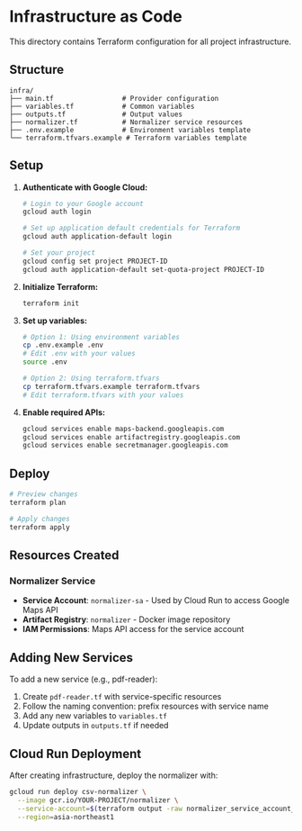 # Infrastructure as Code

This directory contains Terraform configuration for all project infrastructure.

## Structure

```
infra/
├── main.tf                 # Provider configuration
├── variables.tf            # Common variables
├── outputs.tf              # Output values
├── normalizer.tf           # Normalizer service resources
├── .env.example            # Environment variables template
└── terraform.tfvars.example # Terraform variables template
```

## Setup

1. **Authenticate with Google Cloud:**
   ```bash
   # Login to your Google account
   gcloud auth login
   
   # Set up application default credentials for Terraform
   gcloud auth application-default login
   
   # Set your project
   gcloud config set project PROJECT-ID
   gcloud auth application-default set-quota-project PROJECT-ID
   ```

2. **Initialize Terraform:**
   ```bash
   terraform init
   ```

3. **Set up variables:**
   ```bash
   # Option 1: Using environment variables
   cp .env.example .env
   # Edit .env with your values
   source .env

   # Option 2: Using terraform.tfvars
   cp terraform.tfvars.example terraform.tfvars
   # Edit terraform.tfvars with your values
   ```

4. **Enable required APIs:**
   ```bash
   gcloud services enable maps-backend.googleapis.com
   gcloud services enable artifactregistry.googleapis.com
   gcloud services enable secretmanager.googleapis.com
   ```

## Deploy

```bash
# Preview changes
terraform plan

# Apply changes
terraform apply
```

## Resources Created

### Normalizer Service
- **Service Account**: `normalizer-sa` - Used by Cloud Run to access Google Maps API
- **Artifact Registry**: `normalizer` - Docker image repository
- **IAM Permissions**: Maps API access for the service account

## Adding New Services

To add a new service (e.g., pdf-reader):
1. Create `pdf-reader.tf` with service-specific resources
2. Follow the naming convention: prefix resources with service name
3. Add any new variables to `variables.tf`
4. Update outputs in `outputs.tf` if needed

## Cloud Run Deployment

After creating infrastructure, deploy the normalizer with:
```bash
gcloud run deploy csv-normalizer \
  --image gcr.io/YOUR-PROJECT/normalizer \
  --service-account=$(terraform output -raw normalizer_service_account_email) \
  --region=asia-northeast1
```
